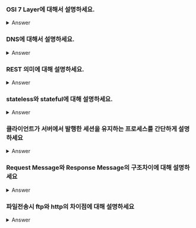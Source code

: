 ### OSI 7 Layer에 대해서 설명하세요.

<details>
   <summary> Answer </summary>
   컴퓨터 간 데이터 송수신이 일어나는 과정을 7단계로 나눈 것을 OSI 7계층이라 한다.
   물리-데이터-네트워크-전송-세션-표현-응용으로 구성되어 있으며 계층 별 역할이 구분되어 있다.
   OSI 7계층을 4단계로 나누어 TCP/IP 프로토콜(데이터링크-네트워크-전송-응용)이라 부른다. 
<br />
</details>

### DNS에 대해서 설명하세요.

<details>
   <summary> Answer </summary>
<br />
IP 주소를 사람이 인지하기 쉬운 형태(영어, 한글 등)로 변환하거나 반대의 역할을 하는 서버를 말한다.
예를 들어 브라우저 url에 www.naver.com을 치면 DNS서버는 입력된 도메인에 해당하는 IP 주소를 반환한다.   

</details>

### REST 의미에 대해 설명하세요.
   
<details>
   <summary> Answer </summary>
   REpresentational State Transfer. 표현적 상태 전달. URI에 자원을 명시하고 HTTP Method를 통해 해당 자원에 대해 어떤 행위를 할 것인지 나타낸다.
<br />
   
</details>
   

### stateless와 stateful에 대해 설명하세요.  
  
<details>
   <summary> Answer </summary>
   #더 찾아볼게요...
   stateless : 무상태. 서버가 클라이언트의 상태를 유지하지 않음. http 프로토콜은 stateless
   stateful : 상태 유지. 서버 부하가 크다?
<br />
   
</details>


### 클라이언트가 서버에서 발행한 세션을 유지하는 프로세스를 간단하게 설명하세요

<details>
   <summary> Answer </summary>
   서버에서 세션id를 Set-cookie 헤더에 넣어 response로 보내면 클라이언트에서는 해당 쿠키값을 기억하고, 이후 request를 보낼 때 자동으로 헤더 쿠키에 값을 넣어서 보낸다.
<br />
   
</details>

### Request Message와 Response Message의 구조차이에 대해 설명하세요

<details>
   <summary> Answer </summary>
   Request Message : HTTP Method, 헤더, query string 이나 body
   Response Message : HTTP status, message, body, 헤더(쿠키 등)
<br />
   
</details>

### 파일전송시 ftp와 http의 차이점에 대해 설명하세요

<details>
   <summary> Answer </summary>
   #더 찾아볼게요...
   http는 작은 파일을 여러번 보낼때 유리.
   ftp는 큰 단일 파일을 보낼때 유리.
<br />
   
</details>



